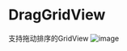 # DragGridView
支持拖动排序的GridView
![image](https://github.com/liuyak/HorizontalNavigationBar/raw/master/Screenshots.gif)
